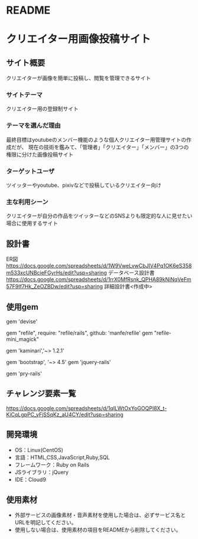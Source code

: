 # README

# クリエイター用画像投稿サイト

## サイト概要
クリエイターが画像を簡単に投稿し、閲覧を管理できるサイト

### サイトテーマ
クリエイター用の登録制サイト

### テーマを選んだ理由
最終目標はyoutubeのメンバー機能のような個人クリエイター用管理サイトの作成だが、
現在の技術を鑑みて、「管理者」「クリエイター」「メンバー」の3つの権限に分けた画像投稿サイト

### ターゲットユーザ
ツイッターやyoutube、pixivなどで投稿しているクリエイター向け

### 主な利用シーン
クリエイターが自分の作品をツイッターなどのSNSよりも限定的な人に見せたい場合に使用するサイト


## 設計書
ER図<https://docs.google.com/spreadsheets/d/1W9VweLvwCbJIV4Pq1OK6eS358m533xcUNBcieFGyrHs/edit?usp=sharing>
データベース設計書<https://docs.google.com/spreadsheets/d/1rrX0MfRsnk_QPHA89kNiNqVeFm57F9If7Hk_ZeOZBDw/edit?usp=sharing>
詳細設計書<作成中>

## 使用gem
  gem 'devise'

  gem "refile", require: "refile/rails", github: 'manfe/refile'
  gem "refile-mini_magick"

  gem 'kaminari','~> 1.2.1'

  gem 'bootstrap', '~> 4.5'
  gem 'jquery-rails'

  gem 'pry-rails'

## チャレンジ要素一覧
<https://docs.google.com/spreadsheets/d/1qILWtOxYoGOQPI8X_t-KiCqLgpPC_yFjSSqKz_aU4CY/edit?usp=sharing>

## 開発環境
- OS：Linux(CentOS)
- 言語：HTML,CSS,JavaScript,Ruby,SQL
- フレームワーク：Ruby on Rails
- JSライブラリ：jQuery
- IDE：Cloud9

## 使用素材
- 外部サービスの画像素材・音声素材を使用した場合は、必ずサービス名とURLを明記してください。
- 使用しない場合は、使用素材の項目をREADMEから削除してください。